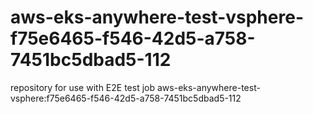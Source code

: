 # aws-eks-anywhere-test-vsphere-f75e6465-f546-42d5-a758-7451bc5dbad5-112
repository for use with E2E test job aws-eks-anywhere-test-vsphere:f75e6465-f546-42d5-a758-7451bc5dbad5-112
